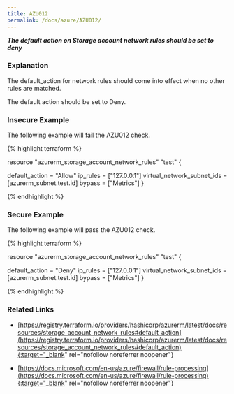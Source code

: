 ```yaml
---
title: AZU012
permalink: /docs/azure/AZU012/
---
```


***The default action on Storage account network rules should be set to deny***

### Explanation


The default_action for network rules should come into effect when no other rules are matched.

The default action should be set to Deny.



### Insecure Example

The following example will fail the AZU012 check.

{% highlight terraform %}

resource "azurerm_storage_account_network_rules" "test" {
  
  default_action             = "Allow"
  ip_rules                   = ["127.0.0.1"]
  virtual_network_subnet_ids = [azurerm_subnet.test.id]
  bypass                     = ["Metrics"]
}

{% endhighlight %}



### Secure Example

The following example will pass the AZU012 check.

{% highlight terraform %}

resource "azurerm_storage_account_network_rules" "test" {
  
  default_action             = "Deny"
  ip_rules                   = ["127.0.0.1"]
  virtual_network_subnet_ids = [azurerm_subnet.test.id]
  bypass                     = ["Metrics"]
}

{% endhighlight %}


### Related Links


- [https://registry.terraform.io/providers/hashicorp/azurerm/latest/docs/resources/storage_account_network_rules#default_action](https://registry.terraform.io/providers/hashicorp/azurerm/latest/docs/resources/storage_account_network_rules#default_action){:target="_blank" rel="nofollow noreferrer noopener"}

- [https://docs.microsoft.com/en-us/azure/firewall/rule-processing](https://docs.microsoft.com/en-us/azure/firewall/rule-processing){:target="_blank" rel="nofollow noreferrer noopener"}

